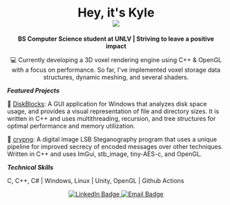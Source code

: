<h1 align="center">
  Hey, it's Kyle
</br> 
  <img src="https://github.com/user-attachments/assets/7c73240f-b0bc-40b7-beeb-8a348fe6e6d2"/>
</h1>

<p align="center">
  <strong>BS Computer Science student at UNLV | Striving to leave a positive impact</strong>
</p>

<p align="center">
 💻 Currently developing a 3D voxel rendering engine using C++ & OpenGL with a focus on performance. So far, I've implemented voxel storage data structures, dynamic meshing, and several shaders.
</p>

***Featured Projects***

💾 [DiskBlocks](https://github.com/computer-kyle/DiskBlocks): A GUI application for Windows that analyzes disk space usage, and provides a visual representation of file and directory sizes. It is written in C++ and uses multithreading, recursion, and tree structures for optimal performance and memory utilization.

🔑 [crypng](https://github.com/computer-kyle/crypng): A digital image LSB Steganography program that uses a unique pipeline for improved secrecy of encoded messages over other techniques. Written in C++ and uses ImGui, stb_image, tiny-AES-c, and OpenGL.

***Technical Skills***

C, C++, C# | Windows, Linux | Unity, OpenGL | Github Actions

<p align="center">
  <a href="https://www.linkedin.com/in/computer-kyle/">
    <img src="https://img.shields.io/badge/LinkedIn-0077B5?style=for-the-badge&logo=linkedin&logoColor=white" alt="LinkedIn Badge"/>
  </a>
  <a href="mailto:kylemeyer.dev@gmail.com">
    <img src="https://img.shields.io/badge/Personal-D14836?style=for-the-badge&logo=gmail&logoColor=white" alt="Email Badge"/>
  </a>
</p>
